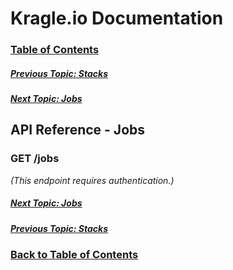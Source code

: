 # Kragle.io Documentation

### [Table of Contents](../README.md)

##### [Previous Topic: Stacks](./Webhooks.md)

##### [Next Topic: Jobs](./Schedules.md)

## API Reference - Jobs

### GET /jobs

_(This endpoint requires authentication.)_



##### [Next Topic: Jobs](./Schedules.md)

##### [Previous Topic: Stacks](./Webhooks.md)

### [Back to Table of Contents](../README.md)

